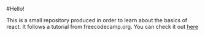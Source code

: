 #Hello!

This is a small repository produced in order to learn about the basics of react. It follows a tutorial from freecodecamp.org. You can check it out [here](https://www.youtube.com/watch?v=4UZrsTqkcW4)
